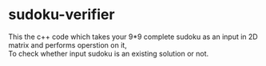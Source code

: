 # sudoku-verifier
This the c++ code which takes your 9*9 complete sudoku as an input in 2D matrix and performs operstion on it,  
To check whether input sudoku is an existing solution or not. 
